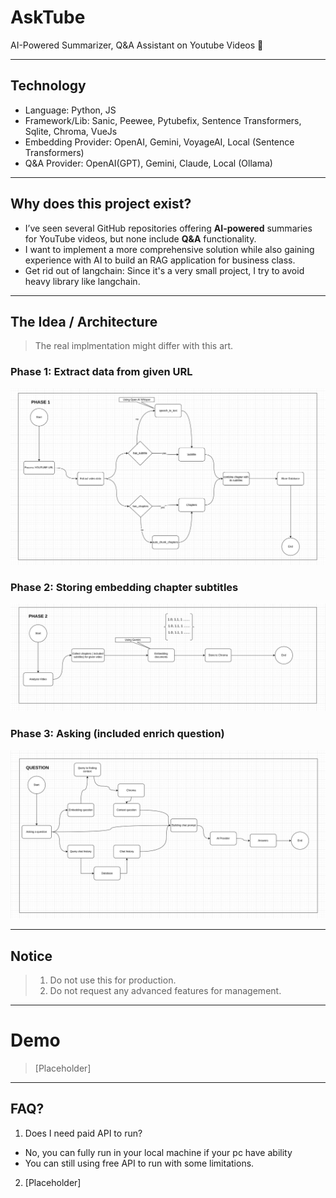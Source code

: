 # AskTube 

AI-Powered Summarizer, Q&amp;A Assistant on Youtube Videos 🤖

---
## Technology

- Language: Python, JS
- Framework/Lib: Sanic, Peewee, Pytubefix, Sentence Transformers, Sqlite, Chroma, VueJs
- Embedding Provider: OpenAI, Gemini, VoyageAI, Local (Sentence Transformers)
- Q&A Provider: OpenAI(GPT), Gemini, Claude, Local (Ollama)

---
## Why does this project exist?

- I’ve seen several GitHub repositories offering **AI-powered** summaries for YouTube videos, but none include **Q&A**
  functionality.
- I want to implement a more comprehensive solution while also gaining experience with AI to build an RAG application for business class.
- Get rid out of langchain: Since it's a very small project, I try to avoid heavy library like langchain.

---
## The Idea / Architecture

> The real implmentation might differ with this art.

### Phase 1: Extract data from given URL

![P1.png](docs/P1.png)

### Phase 2: Storing embedding chapter subtitles

![P2.png](docs/P2.png)

### Phase 3: Asking (included enrich question)

![P3.png](docs/P3.png)

---
## Notice

> 1. Do not use this for production.
> 2. Do not request any advanced features for management.

----
# Demo

> [Placeholder]

---
## FAQ?

1. Does I need paid API to run?
  - No, you can fully run in your local machine if your pc have ability
  - You can still using free API to run with some limitations.
2. [Placeholder]
